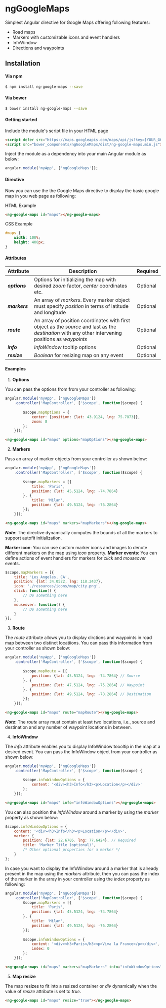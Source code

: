 # ngGoogleMaps

Simplest Angular directive for Google Maps offering following features:

  - Road maps
  - Markers with customizable icons and event handlers
  - InfoWindow
  - Directions and waypoints

## Installation
#### Via npm
```sh
$ npm install ng-google-maps --save
```
#### Via bower
```sh
$ bower install ng-google-maps --save
```
#### Getting started
Include the module's script file in your HTML page
```html
<script defer src="https://maps.googleapis.com/maps/api/js?key=[YOUR_GOOGLE_MAPS_API_KEY]"></script>
<script src="bower_components/ngGoogleMaps/dist/ng-google-maps.min.js"></script>
```
Inject the module as a dependency into your main Angular module as below:
```javascript
angular.module('myApp', ['ngGoogleMaps']);
```
#### Directive
Now you can use the the Google Maps directive to display the basic google map in you web page as following:

HTML Example
```html
<ng-google-maps id="maps"></ng-google-maps>
```

CSS Example
```css
#maps {
    width: 100%;
    height: 400px;
}
```
#### Attributes
Attribute     | Description | Required
------------- | ----------- | ---------
***options***  | Options for initializing the map with desired *zoom* factor, *center* coordinates etc. | Optional
***markers***  | An array of *markers*. Every marker object must specify *position* in terms of latitude and longitude | Optional
***route***    | An array of position coordinates with first object as the *source* and last as the *destination* with any other intervening positions as *waypoints* | Optional
***info***     | *InfoWindow* tooltip options | Optional
***resize***   | *Boolean* for resizing map on any event | Optional
#### Examples
1. **Options**

You can pass the options from from your controller as following:
```javascript
angular.module('myApp', ['ngGoogleMaps'])
    .controller('MapController', ['$scope', function($scope) {
		
		$scope.mapOptions = {
			center: {position: {lat: 43.9124, lng: 75.7873}},
			zoom: 8
		};
	}]);
```
```html
<ng-google-maps id="maps" options="mapOptions"></ng-google-maps>
```
2. **Markers**

Pass an array of marker objects from your controller as shown below:
```javascript
angular.module('myApp', ['ngGoogleMaps'])
    .controller('MapController', ['$scope', function($scope) {
		
		$scope.mapMarkers = [{
			title: 'Paris',
			position: {lat: 45.5124, lng: -74.7864}
		}, {
		    title: 'Milan',
			position: {lat: 49.5124, lng: -76.2864}
		}];
	}]);
```
```html
<ng-google-maps id="maps" markers="mapMarkers"></ng-google-maps>
```
***Note***: The directive dynamically computes the bounds of all the markers to support autofit initialization.

**Marker icon**: You can use custom marker icons and images to denote different markers on the map using *icon* property.
**Marker events**: You can define actions of event handlers for markers for *click* and *mouseover* events.
```javascript
$scope.mapMarkers = [{
	title: 'Los Angeles, CA',
	position: {lat: 34.0522, lng: 118.2437},
	icon: './resources/icons/map/city.png',
	click: function() {
		// Do something here
	},
	mouseover: function() {
		// Do something here
	}
}];
```
3. **Route**

The *route* attribute allows you to display dirctions and waypoints in road map between two distinct locatiions. You can pass this information from your controller as shown below:
```javascript
angular.module('myApp', ['ngGoogleMaps'])
    .controller('MapController', ['$scope', function($scope) {
		
		$scope.mapRoute = [{
			position: {lat: 45.5124, lng: -74.7864} // Source
		}, {
			position: {lat: 47.5124, lng: -75.2864} // Waypoint
		}, {
			position: {lat: 49.5124, lng: -78.2864} // Destination
		}];
	}]);
```
```html
<ng-google-maps id="maps" route="mapRoute"></ng-google-maps>
```
***Note***: The *route* array must contain at least two locations, i.e., source and destination and any number of waypoint locations in between.

4. **InfoWindow**

The *info* attribute enables you to display InfoWindow toooltip in the map at a desired event. You can pass the InfoWindow object from your controller as shown below:
```javascript
angular.module('myApp', ['ngGoogleMaps'])
    .controller('MapController', ['$scope', function($scope) {
		
		$scope.infoWindowOptions = {
		    content: '<div><h3>Info</h3><p>Location</p></div>'
		};
	}]);
```
```html
<ng-google-maps id="maps" info="infoWindowOptions"></ng-google-maps>
```
You can also position the *InfoWindow* around a marker by using the *marker* property as shown below:
```javascript	
$scope.infoWindowOptions = {
    content: '<div><h3>Info</h3><p>Location</p></div>',
    marker: {
        position: {lat: 22.6705, lng: 77.6424}, // Required
        title: 'Marker Title (optional)',
        /* Other optional properties for a marker */
    }
};
```
In case you want to display the InfoWindow around a marker that is already present in the map using the *markers* attribute, then you can pass the index of the marker in the array in your controller using the *index* property as following:
```javascript
angular.module('myApp', ['ngGoogleMaps'])
    .controller('MapController', ['$scope', function($scope) {
        $scope.mapMarkers = [{
			title: 'Paris',
			position: {lat: 45.5124, lng: -74.7864}
		}, {
		    title: 'Milan',
			position: {lat: 49.5124, lng: -76.2864}
		}];
		
		$scope.infoWindowOptions = {
		    content: '<div><h3>Paris</h3><p>Viva la France</p></div>',
		    index: 0
		};
	}]);
```
```html
<ng-google-maps id="maps" markers="mapMarkers" info="infoWindowOptions"></ng-google-maps>
```

5. **Map resize**

The map resizes to fit into a resized container or *div* dynamically when the value of *resize* attribute is set to *true*.

```html
<ng-google-maps id="maps" resize="true"></ng-google-maps>
```
